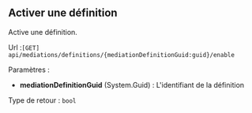 ## <span id='activerdefinition'>Activer une définition</span>

Active une définition.

Url :`[GET] api/mediations/definitions/{mediationDefinitionGuid:guid}/enable`

Paramètres : 

- **mediationDefinitionGuid** (System.Guid) : L'identifiant de la définition

Type de retour : `bool`

